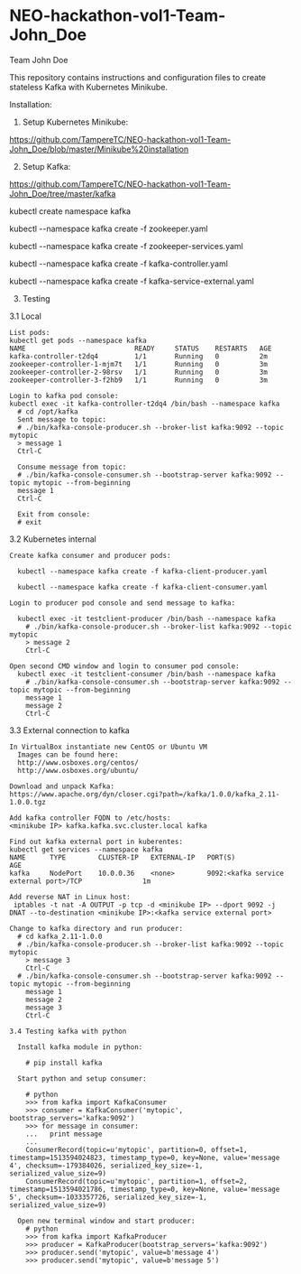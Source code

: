 # NEO-hackathon-vol1-Team-John_Doe
Team John Doe


This repository contains instructions and configuration files to create stateless Kafka with Kubernetes Minikube.

Installation:

1. Setup Kubernetes Minikube:

https://github.com/TampereTC/NEO-hackathon-vol1-Team-John_Doe/blob/master/Minikube%20installation

2. Setup Kafka:

https://github.com/TampereTC/NEO-hackathon-vol1-Team-John_Doe/tree/master/kafka

kubectl create namespace kafka

kubectl --namespace kafka create -f zookeeper.yaml

kubectl --namespace kafka create -f zookeeper-services.yaml

kubectl --namespace kafka create -f kafka-controller.yaml

kubectl --namespace kafka create -f kafka-service-external.yaml


3. Testing

  3.1 Local

    List pods:  
    kubectl get pods --namespace kafka  
    NAME                           READY     STATUS    RESTARTS   AGE
    kafka-controller-t2dq4         1/1       Running   0          2m    
    zookeeper-controller-1-mjm7t   1/1       Running   0          3m    
    zookeeper-controller-2-98rsv   1/1       Running   0          3m    
    zookeeper-controller-3-f2hb9   1/1       Running   0          3m    
 
    Login to kafka pod console:  
    kubectl exec -it kafka-controller-t2dq4 /bin/bash --namespace kafka    
      # cd /opt/kafka      
      Sent message to topic:      
      # ./bin/kafka-console-producer.sh --broker-list kafka:9092 --topic mytopic      
      > message 1      
      Ctrl-C
      
      Consume message from topic:      
      # ./bin/kafka-console-consumer.sh --bootstrap-server kafka:9092 --topic mytopic --from-beginning      
      message 1      
      Ctrl-C
      
      Exit from console:      
      # exit
      
      
  3.2 Kubernetes internal
  
    Create kafka consumer and producer pods:
    
      kubectl --namespace kafka create -f kafka-client-producer.yaml
    
      kubectl --namespace kafka create -f kafka-client-consumer.yaml
      
    Login to producer pod console and send message to kafka:
    
      kubectl exec -it testclient-producer /bin/bash --namespace kafka
        # ./bin/kafka-console-producer.sh --broker-list kafka:9092 --topic mytopic
        > message 2
        Ctrl-C
    
    Open second CMD window and login to consumer pod console:
      kubectl exec -it testclient-consumer /bin/bash --namespace kafka
        # ./bin/kafka-console-consumer.sh --bootstrap-server kafka:9092 --topic mytopic --from-beginning
        message 1
        message 2
        Ctrl-C
    
  3.3 External connection to kafka
  
    In VirtualBox instantiate new CentOS or Ubuntu VM
      Images can be found here:
      http://www.osboxes.org/centos/
      http://www.osboxes.org/ubuntu/
      
    Download and unpack Kafka:
    https://www.apache.org/dyn/closer.cgi?path=/kafka/1.0.0/kafka_2.11-1.0.0.tgz

    Add kafka controller FQDN to /etc/hosts:
    <minikube IP> kafka.kafka.svc.cluster.local kafka 
    
    Find out kafka external port in kuberentes:
    kubectl get services --namespace kafka
    NAME      TYPE        CLUSTER-IP   EXTERNAL-IP   PORT(S)                      AGE
    kafka     NodePort    10.0.0.36    <none>        9092:<kafka service external port>/TCP               1m
  
    Add reverse NAT in Linux host:
     iptables -t nat -A OUTPUT -p tcp -d <minikube IP> --dport 9092 -j DNAT --to-destination <minikube IP>:<kafka service external port>
    
    Change to kafka directory and run producer:
      # cd kafka_2.11-1.0.0
      # ./bin/kafka-console-producer.sh --broker-list kafka:9092 --topic mytopic
        > message 3
        Ctrl-C
      # ./bin/kafka-console-consumer.sh --bootstrap-server kafka:9092 --topic mytopic --from-beginning
        message 1
        message 2
        message 3
        Ctrl-C
    
    3.4 Testing kafka with python
      
      Install kafka module in python:
      
        # pip install kafka
        
      Start python and setup consumer:
        
        # python
        >>> from kafka import KafkaConsumer
        >>> consumer = KafkaConsumer('mytopic', bootstrap_servers='kafka:9092')
        >>> for message in consumer:
        ...   print message
        ...
        ConsumerRecord(topic=u'mytopic', partition=0, offset=1, timestamp=1513594024823, timestamp_type=0, key=None, value='message 4', checksum=-179384026, serialized_key_size=-1, serialized_value_size=9)
        ConsumerRecord(topic=u'mytopic', partition=1, offset=2, timestamp=1513594021786, timestamp_type=0, key=None, value='message 5', checksum=-1033357726, serialized_key_size=-1, serialized_value_size=9)
        
      Open new terminal window and start producer:
        # python
        >>> from kafka import KafkaProducer
        >>> producer = KafkaProducer(bootstrap_servers='kafka:9092')
        >>> producer.send('mytopic', value=b'message 4')
        >>> producer.send('mytopic', value=b'message 5')
